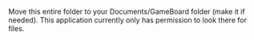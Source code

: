 Move this entire folder to your Documents/GameBoard folder (make it if needed).
This application currently only has permission to look there for files.